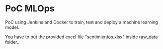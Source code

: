 # PoC MLOps

PoC using Jenkins and Docker to train, test and deploy a machine learning model.

You have to put the provided excel file "sentimientos.xlsx" inside raw_data folder..